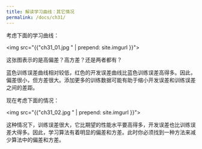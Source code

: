 ```yaml
---
title: 解读学习曲线：其它情况
permalink: /docs/ch31/
---
```


考虑下面的学习曲线：

<img src="{{"ch31_01.jpg " | prepend: site.imgurl }}">

这张图表示的是高偏差？高方差？还是两者都有？

蓝色训练误差曲线相对较低，红色的开发误差曲线比蓝色训练误差高得多。因此，偏差很小，但方差很大。添加更多的训练数据可能有助于缩小开发误差和训练误差之间的差距。 

现在考虑下面的情况：

<img src="{{"ch31_02.jpg " | prepend: site.imgurl }}">

这种情况下，训练误差很大，它比期望的性能水平要高得多，开发误差也比训练误差大得多。因此，学习算法有着明显的偏差和方差。此时你必须找到一种方法来减少算法中的偏差和方差。
